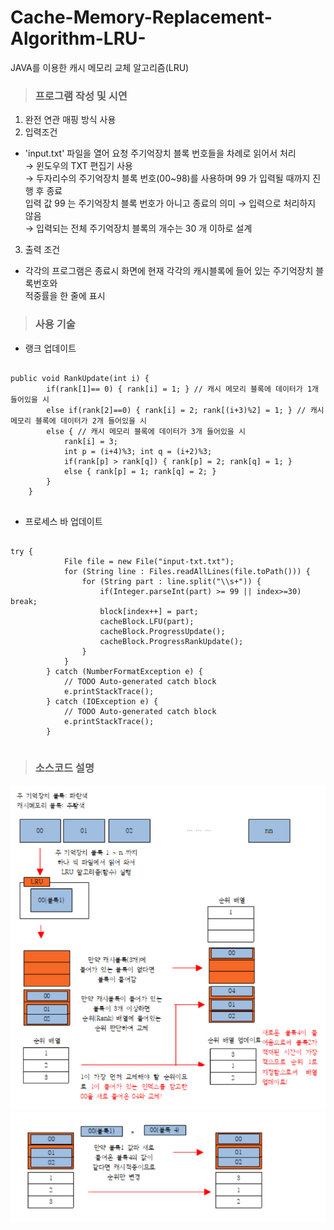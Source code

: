 # Cache-Memory-Replacement-Algorithm-LRU-
JAVA를 이용한 캐시 메모리 교체 알고리즘(LRU)

> ### 프로그램 작성 및 시연  

 1) 완전 연관 매핑 방식 사용  
 2) 입력조건  
   - 'input.txt' 파일을 열어 요청 주기억장치 블록 번호들을 차례로 읽어서 처리  
      → 윈도우의 TXT 편집기 사용  
      → 두자리수의 주기억장치 블록 번호(00~98)를 사용하며 99 가 입력될 때까지 진행 후 종료  
        입력 값 99 는 주기억장치 블록 번호가 아니고 종료의 의미 → 입력으로 처리하지 않음  
      → 입력되는 전체 주기억장치 블록의 개수는 30 개 이하로 설계  
 3) 출력 조건
   - 각각의 프로그램은 종료시 화면에 현재 각각의 캐시블록에 들어 있는 주기억장치 블록번호와  
     적중률을 한 줄에 표시  
          
> ### 사용 기술 

 * 랭크 업데이트
<pre>
<code>
public void RankUpdate(int i) {
		if(rank[1]== 0) { rank[i] = 1; } // 캐시 메모리 블록에 데이터가 1개 들어있을 시 
		else if(rank[2]==0) { rank[i] = 2; rank[(i+3)%2] = 1; } // 캐시 메모리 블록에 데이터가 2개 들어있을 시 
		else { // 캐시 메모리 블록에 데이터가 3개 들어있을 시 
			rank[i] = 3;
			int p = (i+4)%3; int q = (i+2)%3;
			if(rank[p] > rank[q]) { rank[p] = 2; rank[q] = 1; }
			else { rank[p] = 1; rank[q] = 2; }
		}
	}
</code>
</pre>  
  
 * 프로세스 바 업데이트  
<pre>
<code>
try {
			File file = new File("input-txt.txt");
			for (String line : Files.readAllLines(file.toPath())) {
			    for (String part : line.split("\\s+")) {
			    	if(Integer.parseInt(part) >= 99 || index>=30) break;
			    	block[index++] = part;
			    	cacheBlock.LFU(part);
			    	cacheBlock.ProgressUpdate();
			    	cacheBlock.ProgressRankUpdate();
			    }
			}
		} catch (NumberFormatException e) {
			// TODO Auto-generated catch block
			e.printStackTrace();
		} catch (IOException e) {
			// TODO Auto-generated catch block
			e.printStackTrace();
		}
</code>
</pre>  

  
> ### 소스코드 설명

![이미지파일](./이미지파일/LRU_설명1.PNG)   
![이미지파일](./이미지파일/LRU_설명2.PNG)   
